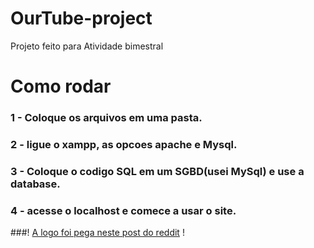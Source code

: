 # OurTube-project

Projeto feito para Atividade bimestral

# Como rodar

### 1 - Coloque os arquivos em uma pasta.
### 2 - ligue o xampp, as opcoes apache e Mysql.
### 3 - Coloque o codigo SQL em um SGBD(usei MySql) e use a database.
### 4 - acesse o localhost e comece a usar o site.

###! [A logo foi pega neste post do reddit](https://www.reddit.com/r/sbubby/comments/azk7ec/ourtube/) !
